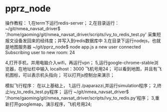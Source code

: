 # pprz_node

操作教程：
1,在term下运行redis-server；
2,在目录运行：
~/git/nmea_navsat_driver$ '/home/gaoming/git/nmea_navsat_driver/scripts/ivy_to_redis_test.py' 
采集短报文设备发回来的经纬度；并写入到redis数据库中
3,在目录下运行nodejs，也就是地图服务器
~/git/pprz_node$ node app.js
a new user connected
Subscribing user to new room: 24

4,打开手机，并用电脑介入wifi，再运行vpn；
5,运行google-chrome-stable浏览器，在地址栏中输入
localhost：3000
飞机号用24；
可以看到地图，并且有飞机图标，可以表示机头指向；
可以打开js控制台来演示；



模拟飞行程序：
在以上基础上，
1,运行./paparazzi,并运行simulation程序；
2,终止ivy_to_redis_test.py程序；
运行 ~/git/nmea_navsat_driver$ '/home/gaoming/git/nmea_navsat_driver/scripts/ivy_to_redis.py'程序；
3,重新打开googlemap，演示程序，飞机号用24; 


